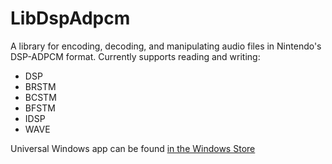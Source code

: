 # LibDspAdpcm
A library for encoding, decoding, and manipulating audio files in Nintendo's DSP-ADPCM format.
Currently supports reading and writing:
* DSP
* BRSTM
* BCSTM
* BFSTM
* IDSP
* WAVE

Universal Windows app can be found [in the Windows Store](https://www.microsoft.com/store/apps/9nblggh4s2wn)
